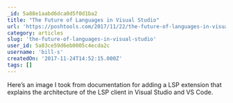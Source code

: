 ```yaml
---
_id: 5a88e1aabd6dca0d5f0d1ba2
title: "The Future of Languages in Visual Studio"
url: 'https://poshtools.com/2017/11/22/the-future-of-languages-in-visual-studio/'
category: articles
slug: 'the-future-of-languages-in-visual-studio'
user_id: 5a83ce59d6eb0005c4ecda2c
username: 'bill-s'
createdOn: '2017-11-24T14:52:15.000Z'
tags: []
---
```


Here’s an image I took from documentation for adding a LSP extension that explains the architecture of the LSP client in Visual Studio and VS Code.


